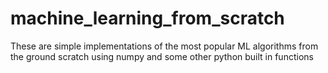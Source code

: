 # machine_learning_from_scratch

These are simple implementations of the most popular ML algorithms from the ground scratch using numpy and some other python built in functions
